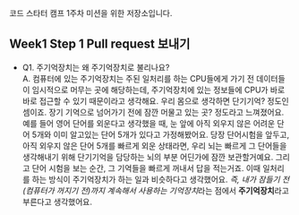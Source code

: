 코드 스타터 캠프 1주차 미션을 위한 저장소입니다.
## Week1 Step 1 Pull request 보내기 
- Q1. 주기억장치는 왜 주기억장치로 불리나요? </br> A. 컴퓨터에 있는 주기억장치는 주된 일처리를 하는 CPU들에게 가기 전 데이터들이 임시적으로 머무는 곳에 해당하는데, 주기억장치에 있는 정보들에 CPU가 바로바로 접근할 수 있기 때문이라고 생각해요. 우리 몸으로 생각하면 단기기억? 정도인 셈이죠. 장기 기억으로 넘어가기 전에 잠깐 머물고 있는 곳? 정도라고 느껴졌어요. 예를 들어 영어 단어를 외운다고 생각했을 때, 눈 앞에 아직 외우지 않은 어려운 단어 5개와 이미 알고있는 단어 5개가 있다고 가정해봤어요. 당장 단어시험을 앞두고, 아직 외우지 않은 단어 5개를 빠르게 외운 상태라면, 우리 뇌는 빠르게 그 단어들을 생각해내기 위해 단기기억을 담당하는 뇌의 부분 어딘가에 잠깐 보관할거예요. 그리고 단어 시험을 보는 순간, 그 기억들을 빠르게 꺼내서 답을 적는거죠. 이때 일처리를 하는 방식이 주기억장치가 하는 일과 비슷하다고 생각했어요. *즉, 내가 잠들기 전(컴퓨터가 꺼지기 전)까지 계속해서 사용하는 기억장치*라는 점에서 **주기억장치**라고 부른다고 생각했어요. </br>
